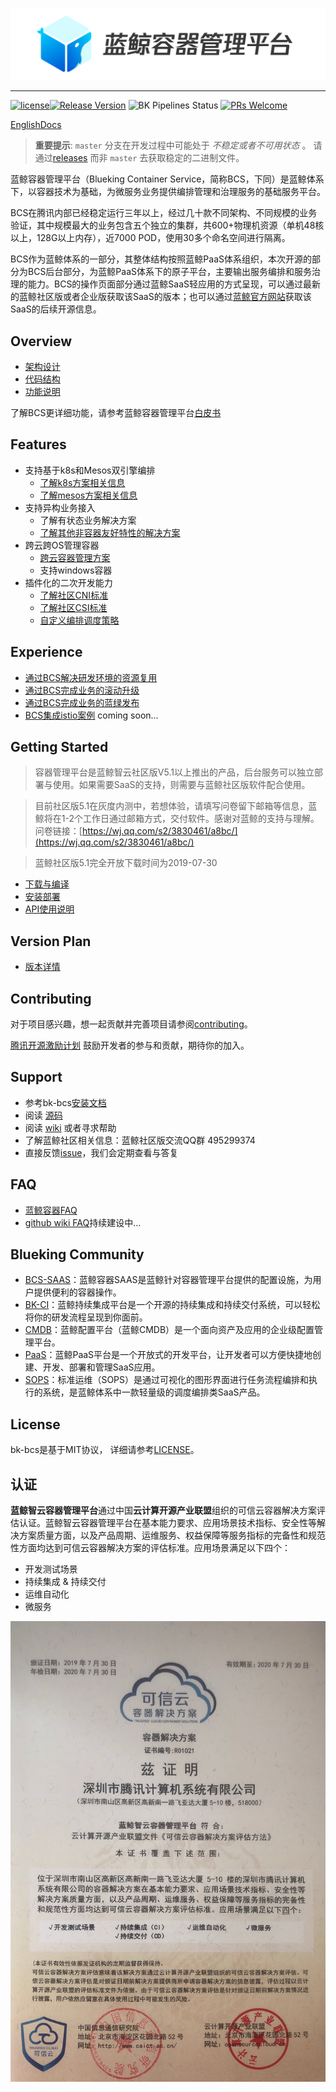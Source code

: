 ![蓝鲸容器管理平台.png](./docs/logo/bcs_zh.png)


---
[![license](https://img.shields.io/badge/license-mit-brightgreen.svg?style=flat)](https://github.com/Tencent/bk-bcs/blob/master/LICENSE)[![Release Version](https://img.shields.io/badge/release-1.13.x-brightgreen.svg)](https://github.com/Tencent/bk-bcs/releases) ![BK Pipelines Status](https://api.bkdevops.qq.com/process/api/external/pipelines/projects/bcs/p-c03c759b697f494ab14e01018eccb052/badge?X-DEVOPS-PROJECT-ID=bcs) [![PRs Welcome](https://img.shields.io/badge/PRs-welcome-brightgreen.svg)](https://github.com/Tencent/bk-bcs/pulls)              

[EnglishDocs](./README_en.md)

> **重要提示**: `master` 分支在开发过程中可能处于 *不稳定或者不可用状态* 。
> 请通过[releases](https://github.com/Tencent/bk-bcs/releases) 而非 `master` 去获取稳定的二进制文件。

蓝鲸容器管理平台（Blueking Container Service，简称BCS，下同）是蓝鲸体系下，以容器技术为基础，为微服务业务提供编排管理和治理服务的基础服务平台。

BCS在腾讯内部已经稳定运行三年以上，经过几十款不同架构、不同规模的业务验证，其中规模最大的业务包含五个独立的集群，共600+物理机资源（单机48核以上，128G以上内存），近7000 POD，使用30多个命名空间进行隔离。

BCS作为蓝鲸体系的一部分，其整体结构按照蓝鲸PaaS体系组织，本次开源的部分为BCS后台部分，为蓝鲸PaaS体系下的原子平台，主要输出服务编排和服务治理的能力。BCS的操作页面部分通过蓝鲸SaaS轻应用的方式呈现，可以通过最新的蓝鲸社区版或者企业版获取该SaaS的版本；也可以通过[蓝鲸官方网站](https://bk.tencent.com/)获取该SaaS的后续开源信息。

## Overview

* [架构设计](./docs/overview/architecture.md)
* [代码结构](./docs/overview/code_directory.md)
* [功能说明](./docs/overview/function.md)

了解BCS更详细功能，请参考蓝鲸容器管理平台[白皮书](https://docs.bk.tencent.com/bcs/)

## Features

* 支持基于k8s和Mesos双引擎编排
    * [了解k8s方案相关信息](https://kubernetes.io/zh/)
    * [了解mesos方案相关信息](./docs/features/mesos/基于mesos的容器编排.md)
* 支持异构业务接入
    * 了解有状态业务解决方案
    * [了解其他非容器友好特性的解决方案](./docs/features/mesos/基于mesos的服务编排.md)
* 跨云跨OS管理容器
    * [跨云容器管理方案](./docs/features/solutions/BCS跨云容器管理方案.md)
    * 支持windows容器
* 插件化的二次开发能力
    * [了解社区CNI标准](https://github.com/containernetworking/cni)
    * [了解社区CSI标准](https://github.com/container-storage-interface/spec/blob/master/spec.md)
    * [自定义编排调度策略](./docs/features/solutions/k8s-custom-scheduler.md)

## Experience

* [通过BCS解决研发环境的资源复用](./docs/features/practices/通过BCS解决研发环境的资源问题.md)
* [通过BCS完成业务的滚动升级](./docs/features/practices/rolling-update-howto.md)
* [通过BCS完成业务的蓝绿发布](./docs/features/practices/blue-green-deployment.md)
* [BCS集成istio案例](./docs/features/practices/istio.md) coming soon...

## Getting Started

> 容器管理平台是蓝鲸智云社区版V5.1以上推出的产品，后台服务可以独立部署与使用。如果需要SaaS的支持，则需要与蓝鲸社区版软件配合使用。

> 目前社区版5.1在灰度内测中，若想体验，请填写问卷留下邮箱等信息，蓝鲸将在1-2个工作日通过邮箱方式，交付软件。感谢对蓝鲸的支持与理解。
> 问卷链接：[https://wj.qq.com/s2/3830461/a8bc/](https://wj.qq.com/s2/3830461/a8bc/)

> 蓝鲸社区版5.1完全开放下载时间为2019-07-30

* [下载与编译](docs/install/source_compile.md)
* [安装部署](docs/install/deploy-guide.md)
* [API使用说明](./docs/apidoc/api.md)

## Version Plan

* [版本详情](./docs/version/README.md)

## Contributing

对于项目感兴趣，想一起贡献并完善项目请参阅[contributing](./CONTRIBUTING.md)。

[腾讯开源激励计划](https://opensource.tencent.com/contribution) 鼓励开发者的参与和贡献，期待你的加入。

## Support

* 参考bk-bcs[安装文档](docs/install/deploy-guide.md)
* 阅读 [源码](https://github.com/Tencent/bk-bcs)
* 阅读 [wiki](https://github.com/Tencent/bk-bcs/wiki) 或者寻求帮助
* 了解蓝鲸社区相关信息：蓝鲸社区版交流QQ群 495299374
* 直接反馈[issue](https://github.com/Tencent/bk-bcs/issues)，我们会定期查看与答复

## FAQ

* [蓝鲸容器FAQ](https://docs.bk.tencent.com/bcs/Container/FAQ/faq.html)
* [github wiki FAQ](https://github.com/Tencent/bk-bcs/wiki/FAQ)持续建设中...

## Blueking Community

- [BCS-SAAS](https://github.com/Tencent/bk-bcs-saas)：蓝鲸容器SAAS是蓝鲸针对容器管理平台提供的配置设施，为用户提供便利的容器操作。
- [BK-CI](https://github.com/Tencent/bk-ci)：蓝鲸持续集成平台是一个开源的持续集成和持续交付系统，可以轻松将你的研发流程呈现到你面前。
- [CMDB](https://github.com/Tencent/bk-cmdb)：蓝鲸配置平台（蓝鲸CMDB）是一个面向资产及应用的企业级配置管理平台。
- [PaaS](https://github.com/Tencent/bk-PaaS)：蓝鲸PaaS平台是一个开放式的开发平台，让开发者可以方便快捷地创建、开发、部署和管理SaaS应用。
- [SOPS](https://github.com/Tencent/bk-sops)：标准运维（SOPS）是通过可视化的图形界面进行任务流程编排和执行的系统，是蓝鲸体系中一款轻量级的调度编排类SaaS产品。

## License

bk-bcs是基于MIT协议， 详细请参考[LICENSE](./LICENSE.TXT)。

## 认证

**蓝鲸智云容器管理平台**通过中国**云计算开源产业联盟**组织的可信云容器解决方案评估认证。蓝鲸智云容器管理平台在基本能力要求、应用场景技术指标、安全性等解决方案质量方面，以及产品周期、运维服务、权益保障等服务指标的完备性和规范性方面均达到可信云容器解决方案的评估标准。应用场景满足以下四个：

* 开发测试场景
* 持续集成 & 持续交付
* 运维自动化
* 微服务

![certificate](./docs/overview/certificate.jpg)
